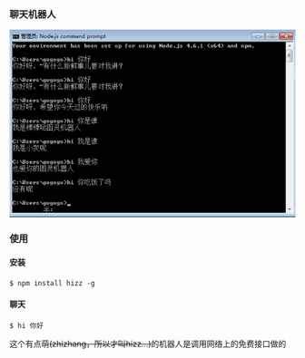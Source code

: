 ### 聊天机器人
![](shot.png)

### 使用
#### 安装
```$xslt
$ npm install hizz -g
```
#### 聊天
```$xslt
$ hi 你好
```

这个有点萌~~(zhizhang，所以才叫hizz...)~~的机器人是调用网络上的免费接口做的